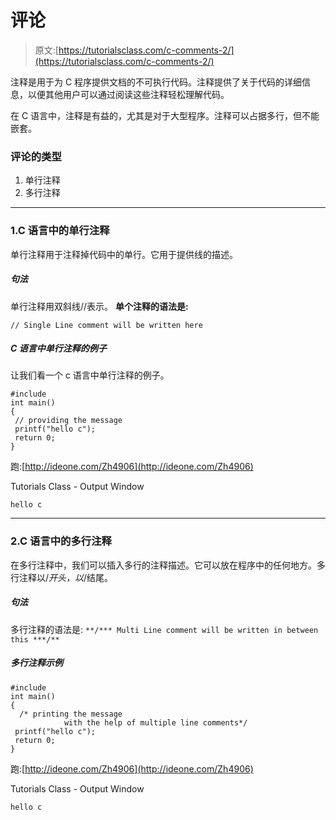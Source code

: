 # 评论

> 原文:[https://tutorialsclass.com/c-comments-2/](https://tutorialsclass.com/c-comments-2/)

注释是用于为 C 程序提供文档的不可执行代码。注释提供了关于代码的详细信息，以便其他用户可以通过阅读这些注释轻松理解代码。

在 C 语言中，注释是有益的，尤其是对于大型程序。注释可以占据多行，但不能嵌套。

### 评论的类型

1.  单行注释
2.  多行注释

* * *

### 1.C 语言中的单行注释

单行注释用于注释掉代码中的单行。它用于提供线的描述。

##### 句法

单行注释用双斜线//表示。
**单个注释的语法是:**

`// Single Line comment will be written here`

##### C 语言中单行注释的例子

让我们看一个 c 语言中单行注释的例子。

```
#include 
int main() 
{
 // providing the message 
 printf("hello c");
 return 0;
}

```

跑:[http://ideone.com/Zh4906](http://ideone.com/Zh4906)

Tutorials Class - Output Window

```
hello c
```

* * *

### 2.C 语言中的多行注释

在多行注释中，我们可以插入多行的注释描述。它可以放在程序中的任何地方。多行注释以/*开头，以*/结尾。

##### 句法

多行注释的语法是:
`**/*** Multi Line comment will be written in between this ***/**`

##### 多行注释示例

```
#include 
int main() 
{
  /* printing the message
            with the help of multiple line comments*/
 printf("hello c");
 return 0;
} 
```

跑:[http://ideone.com/Zh4906](http://ideone.com/Zh4906)

Tutorials Class - Output Window

```
hello c
```